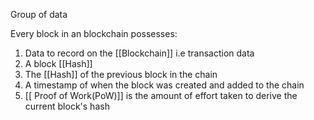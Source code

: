 Group of data

Every block in an blockchain possesses:
1. Data to record on the [[Blockchain]] i.e transaction data
2. A block [[Hash]]
3. The [[Hash]] of the previous block in the chain
4. A timestamp of when the block was created and added to the chain
5. [[ Proof of Work(PoW)]] is the amount of effort taken to  derive the current block's hash